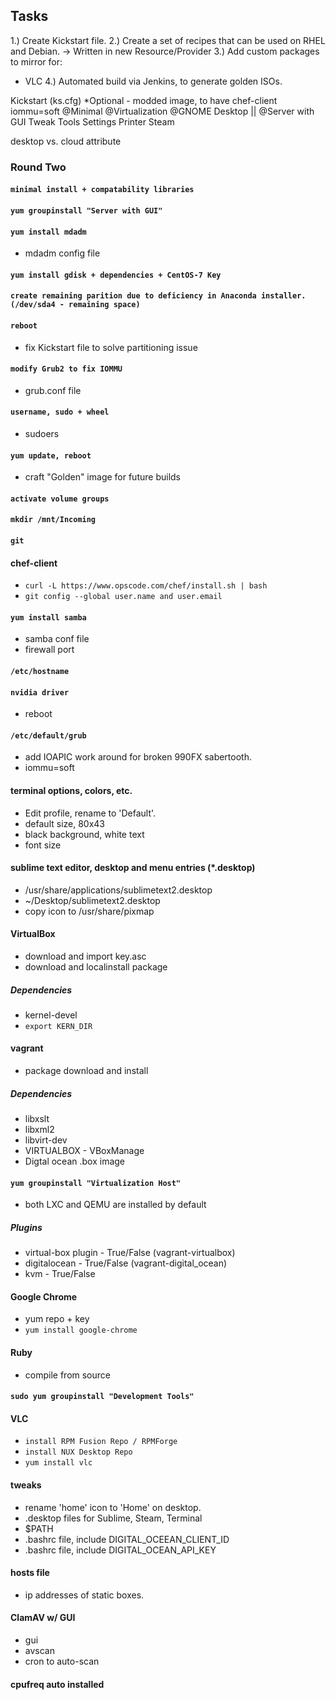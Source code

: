 Tasks
-----
1.) Create Kickstart file.
2.) Create a set of recipes that can be used on RHEL and Debian. -> Written in new Resource/Provider
3.) Add custom packages to mirror for:
* VLC
4.) Automated build via Jenkins, to generate golden ISOs.

Kickstart (ks.cfg)
  *Optional - modded image, to have chef-client
iommu=soft
@Minimal
@Virtualization
@GNOME Desktop || @Server with GUI
Tweak Tools Settings
Printer
Steam

desktop vs. cloud attribute

### Round Two

#### `minimal install + compatability libraries`

#### `yum groupinstall "Server with GUI"`

#### `yum install mdadm`
* mdadm config file

#### `yum install gdisk + dependencies + CentOS-7 Key`
#### `create remaining parition due to deficiency in Anaconda installer. (/dev/sda4 - remaining space)`
#### `reboot`
* fix Kickstart file to solve partitioning issue

#### `modify Grub2 to fix IOMMU`
* grub.conf file

#### `username, sudo + wheel`
* sudoers


#### `yum update, reboot`
* craft "Golden" image for future builds

#### `activate volume groups` 

#### `mkdir /mnt/Incoming`

#### `git`

#### chef-client
* `curl -L https://www.opscode.com/chef/install.sh | bash`
* `git config --global user.name and user.email`

#### `yum install samba`
* samba conf file
* firewall port

#### `/etc/hostname`

#### `nvidia driver`
* reboot

#### `/etc/default/grub`
* add IOAPIC work around for broken 990FX sabertooth.
* iommu=soft

#### terminal options, colors, etc.
* Edit profile, rename to 'Default'.
* default size, 80x43
* black background, white text
* font size

#### sublime text editor, desktop and menu entries (*.desktop)
* /usr/share/applications/sublimetext2.desktop
* ~/Desktop/sublimetext2.desktop
* copy icon to /usr/share/pixmap

#### VirtualBox
* download and import key.asc
* download and localinstall package

##### Dependencies
* kernel-devel
* `export KERN_DIR`

#### vagrant
* package download and install

##### Dependencies
* libxslt
* libxml2
* libvirt-dev
* VIRTUALBOX - VBoxManage
* Digtal ocean .box image

#### `yum groupinstall "Virtualization Host"`
* both LXC and QEMU are installed by default

##### Plugins
* virtual-box plugin - True/False (vagrant-virtualbox)
* digitalocean - True/False (vagrant-digital_ocean)
* kvm - True/False

#### Google Chrome
* yum repo + key
* `yum install google-chrome`

#### Ruby
* compile from source

#### `sudo yum groupinstall "Development Tools"`

#### VLC
* `install RPM Fusion Repo / RPMForge`
* `install NUX Desktop Repo`
*  `yum install vlc`


#### tweaks
* rename 'home' icon to 'Home' on desktop. 
* .desktop files for Sublime, Steam, Terminal
* $PATH
* .bashrc file, include DIGITAL_OCEEAN_CLIENT_ID
* .bashrc file, include DIGITAL_OCEAN_API_KEY

#### hosts file
* ip addresses of static boxes.

#### ClamAV w/ GUI
* gui
* avscan
* cron to auto-scan

#### cpufreq auto installed